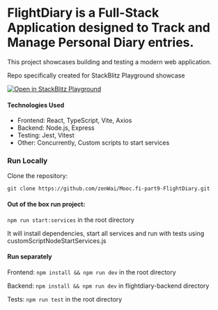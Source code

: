 # FlightDiary is a Full-Stack Application designed to Track and Manage Personal Diary entries.

This project showcases building and testing a modern web application.

Repo specifically created for StackBlitz Playground showcase
 
[![Open in StackBlitz Playground](https://developer.stackblitz.com/img/open_in_stackblitz.svg)](https://stackblitz.com/fork/github/zenWai//Mooc.fi-part9-FlightDiary?startScript=start:services)


#### Technologies Used

<ul>
<li>Frontend: React, TypeScript, Vite, Axios</li>
<li>Backend: Node.js, Express</li>
<li>Testing: Jest, Vitest</li>
<li>Other: Concurrently, Custom scripts to start services</li>
</ul>

### Run Locally

Clone the repository:

```git clone https://github.com/zenWai/Mooc.fi-part9-FlightDiary.git```

#### Out of the box run project:

```npm run start:services``` in the root directory

It will install dependencies, start all services and run with tests using customScriptNodeStartServices.js

#### Run separately
Frontend: 
```npm install && npm run dev``` in the root directory

Backend:
```npm install && npm run dev``` in flightdiary-backend directory

Tests:
```npm run test``` in the root directory
